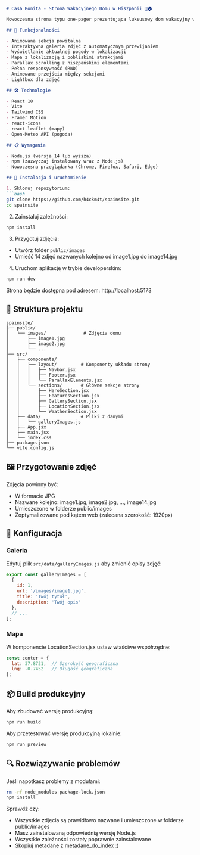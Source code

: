 ```markdown
# Casa Bonita - Strona Wakacyjnego Domu w Hiszpanii 🌴🏠

Nowoczesna strona typu one-pager prezentująca luksusowy dom wakacyjny w Torre de la Horadada, Costa Calida, Hiszpania. Strona zawiera animowaną prezentację, galerię zdjęć, informacje o pogodzie i lokalizacji.

## 🌟 Funkcjonalności

- Animowana sekcja powitalna
- Interaktywna galeria zdjęć z automatycznym przewijaniem
- Wyświetlanie aktualnej pogody w lokalizacji
- Mapa z lokalizacją i pobliskimi atrakcjami
- Parallax scrolling z hiszpańskimi elementami
- Pełna responsywność (RWD)
- Animowane przejścia między sekcjami
- Lightbox dla zdjęć

## 🛠️ Technologie

- React 18
- Vite
- Tailwind CSS
- Framer Motion
- react-icons
- react-leaflet (mapy)
- Open-Meteo API (pogoda)

## 📋 Wymagania

- Node.js (wersja 14 lub wyższa)
- npm (zazwyczaj instalowany wraz z Node.js)
- Nowoczesna przeglądarka (Chrome, Firefox, Safari, Edge)

## 🚀 Instalacja i uruchomienie

1. Sklonuj repozytorium:
```bash
git clone https://github.com/h4ckm4t/spainsite.git
cd spainsite
```

2. Zainstaluj zależności:
```bash
npm install
```

3. Przygotuj zdjęcia:
- Utwórz folder `public/images`
- Umieść 14 zdjęć nazwanych kolejno od image1.jpg do image14.jpg

4. Uruchom aplikację w trybie developerskim:
```bash
npm run dev
```

Strona będzie dostępna pod adresem: http://localhost:5173

## 📁 Struktura projektu

```
spainsite/
├── public/
│   └── images/              # Zdjęcia domu
│       ├── image1.jpg
│       ├── image2.jpg
│       └── ... 
├── src/
│   ├── components/
│   │   ├── layout/         # Komponenty układu strony
│   │   │   ├── Navbar.jsx
│   │   │   ├── Footer.jsx
│   │   │   └── ParallaxElements.jsx
│   │   └── sections/       # Główne sekcje strony
│   │       ├── HeroSection.jsx
│   │       ├── FeaturesSection.jsx
│   │       ├── GallerySection.jsx
│   │       ├── LocationSection.jsx
│   │       └── WeatherSection.jsx
│   ├── data/               # Pliki z danymi
│   │   └── galleryImages.js
│   ├── App.jsx
│   ├── main.jsx
│   └── index.css
├── package.json
└── vite.config.js
```

## 🖼️ Przygotowanie zdjęć

Zdjęcia powinny być:
- W formacie JPG
- Nazwane kolejno: image1.jpg, image2.jpg, ..., image14.jpg
- Umieszczone w folderze public/images
- Zoptymalizowane pod kątem web (zalecana szerokość: 1920px)

## 🔧 Konfiguracja

### Galeria
Edytuj plik `src/data/galleryImages.js` aby zmienić opisy zdjęć:

```javascript
export const galleryImages = [
  {
    id: 1,
    url: '/images/image1.jpg',
    title: 'Twój tytuł',
    description: 'Twój opis'
  },
  // ...
];
```

### Mapa
W komponencie LocationSection.jsx ustaw właściwe współrzędne:

```javascript
const center = {
  lat: 37.8721,  // Szerokość geograficzna
  lng: -0.7452   // Długość geograficzna
};
```

## 📦 Build produkcyjny

Aby zbudować wersję produkcyjną:
```bash
npm run build
```

Aby przetestować wersję produkcyjną lokalnie:
```bash
npm run preview
```

## 🔍 Rozwiązywanie problemów

Jeśli napotkasz problemy z modułami:
```bash
rm -rf node_modules package-lock.json
npm install
```

Sprawdź czy:
- Wszystkie zdjęcia są prawidłowo nazwane i umieszczone w folderze public/images
- Masz zainstalowaną odpowiednią wersję Node.js
- Wszystkie zależności zostały poprawnie zainstalowane
- Skopiuj metadane z metadane_do_index :)

